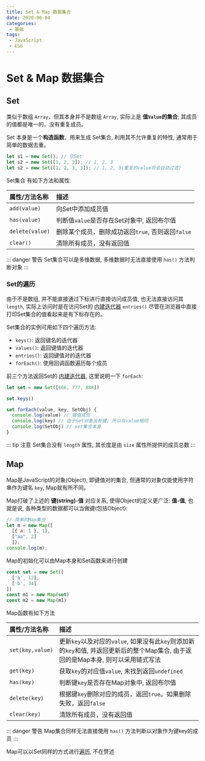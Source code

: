 ```yaml
---
title: Set & Map 数据集合
date: 2020-06-04
categories:
 - 基础
tags:
 - JavaScript
 - ES6
---
```


# Set & Map 数据集合

## Set

类似于数组 `Array`，但其本身并不是数组 `Array`, 实际上是 **值`Value`的集合**; 其成员的值都是唯一的，没有重复成员。

Set 本身是一个**构造函数**，用来生成 Set集合, 利用其不允许重复的特性, 通常用于简单的数据去重。

```js
let s1 = new Set(); // 空Set
let s2 = new Set([1, 2, 3]); // 1, 2, 3
let s2 = new Set([1, 2, 3, 3]); // 1, 2, 3(重复的value将会自动过滤)
```

Set集合 有如下方法和属性:

| 属性/方法名称 | 描述 |
|:-|:-|
|`add(value)`|向Set中添加成员值|
|`has(value)`|判断值`value`是否存在Set对象中, 返回布尔值|
|`delete(value)`|删除某个成员，删除成功返回`true`, 否则返回`false`|
|`clear()`|清除所有成员，没有返回值|

::: danger 警告
Set集合可以是多维数据, 多维数据时无法直接使用 `has()` 方法判断对象
:::

### Set的遍历

由于不是数组, 并不能直接通过下标进行直接访问成员值, 也无法直接访问其`length`, 实际上访问时是在访问Set的 [内建迭代器](./Iterator&Generator.md#内建迭代器) `entries()` 尽管在浏览器中直接打印Set集合的值看起来是有下标存在的。

Set集合的实例可用如下四个遍历方法:

* `keys()`: 返回键名的迭代器
* `values()`: 返回键值的迭代器
* `entries()`: 返回键值对的迭代器
* `forEach()`: 使用回调函数遍历每个成员

前三个方法返回Set的 [内建迭代器](./Iterator&Generator.md#内建迭代器), 这里说明一下 `forEach`:

```js {5}
let set = new Set([666, 777, 888])

set.keys()

set.forEach(value, key, SetObj) {
  console.log(value) // 键值成员
  console.log(key) // 由于Set对象没有键, 所以与value相同
  console.log(SetObj) // set集合本身
}
```

::: tip 注意
Set集合没有 `length` 属性, 其长度是由 `size` 属性所提供的成员总数
:::



## Map

Map是JavaScript的对象(Object), 即键值对的集合, 但通常的对象仅能使用字符串作为键名 `key`, Map就有所不同。

Map打破了上述的 **键(string)-值** 对应关系, 使得Object的定义更广泛: **值-值**, 也就是说, 各种类型的数据都可以当做键(包括Object):

```js
// 简单的Map集合
let m = new Map([
  [{ a: 1 }, 1],
  ["aa", 2]
  ]);
console.log(m);
```

Map的初始化可以由Map本身和Set函数来进行创建

```js
const set = new Set([
  ['a', 12],
  ['b', 34]
])
const m1 = new Map(set)
const m2 = new Map(m1)
```

Map函数有如下方法

| 属性/方法名称 | 描述 |
|:-|:-|
|`set(key,value)`|更新`key`以及对应的`value`, 如果没有此`key`则添加新的`key`和值, 并返回更新后的整个Map集合, 由于返回的是Map本身, 则可以采用链式写法|
|`get(key)`|获取`key`的对应值`value`, 未找到返回`undefined`|
|`has(key)`|判断键`key`是否存在Map对象中, 返回布尔值|
|`delete(key)`|根据键`key`删除对应的成员，返回`true`。如果删除失败，返回`false`|
|`clear(key)`|清除所有成员，没有返回值|

::: danger 警告
Map集合同样无法直接使用 `has()` 方法判断以对象作为键key的成员
:::

Map可以以Set同样的方式进行[遍历](./Set&Map.md#set的遍历), 不在赘述
